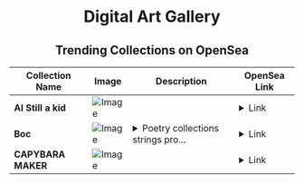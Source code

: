 <div align="center">

# Digital Art Gallery

## Trending Collections on OpenSea

| Collection Name                       | Image                                                                                     | Description                       | OpenSea Link                                                                                          |
|---------------------------------------|-------------------------------------------------------------------------------------------|-----------------------------------|--------------------------------------------------------------------------------------------------------|
| **AI Still a kid** | ![Image](https://i.seadn.io/s/raw/files/e399428870353e72d3b08c45950681ac.jpg?w=500&auto=format?w=200&auto=format) |  | <details><summary>Link</summary>[AI Still a kid](https://opensea.io/collection/ai-still-a-kid)</details> |
| **Boc** | ![Image](https://i.seadn.io/s/raw/files/3e422352f6257ee97f229525cf787809.jpg?w=500&auto=format?w=200&auto=format) | <details><summary>Poetry collections strings pro...</summary>Poetry collections strings productions humans</details> | <details><summary>Link</summary>[Boc](https://opensea.io/collection/boc-11)</details> |
| **CAPYBARA MAKER** | ![Image](https://i.seadn.io/s/raw/files/f3ff4ebc950a347048325a2ff3b1e0da.png?w=500&auto=format?w=200&auto=format) |  | <details><summary>Link</summary>[CAPYBARA MAKER](https://opensea.io/collection/capybara-maker)</details> |

</div>